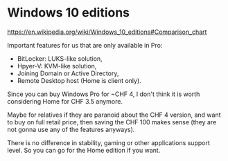 # Windows 10 editions

https://en.wikipedia.org/wiki/Windows_10_editions#Comparison_chart

Important features for us that are only available in Pro:

  - BitLocker: LUKS-like solution,
  - Hpyer-V: KVM-like solution,
  - Joining Domain or Active Directory,
  - Remote Desktop host (Home is client only).

Since you can buy Windows Pro for ~CHF 4, I don't think it is worth
considering Home for CHF 3.5 anymore.

Maybe for relatives if they are paranoid about the CHF 4 version, and
want to buy on full retail price, then saving the CHF 100 makes sense
(they are not gonna use any of the features anyways).

There is no difference in stability, gaming or other applications
support level.  So you can go for the Home edition if you want.
